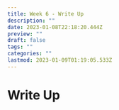 ```yaml
---
title: Week 6 - Write Up
description: ""
date: 2023-01-08T22:18:20.444Z
preview: ""
draft: false
tags: ""
categories: ""
lastmod: 2023-01-09T01:19:05.533Z
---
```

# Write Up
